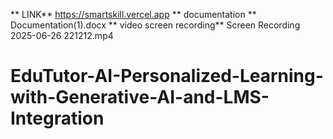 
**  LINK**
https://smartskill.vercel.app
** documentation **
Documentation(1).docx
** video screen recording**
Screen Recording 2025-06-26 221212.mp4
# EduTutor-AI-Personalized-Learning-with-Generative-AI-and-LMS-Integration
